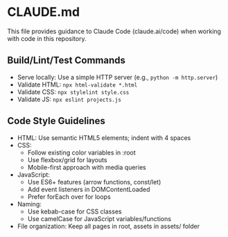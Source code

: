 # CLAUDE.md

This file provides guidance to Claude Code (claude.ai/code) when working with code in this repository.

## Build/Lint/Test Commands
- Serve locally: Use a simple HTTP server (e.g., `python -m http.server`)
- Validate HTML: `npx html-validate *.html`
- Validate CSS: `npx stylelint style.css`
- Validate JS: `npx eslint projects.js`

## Code Style Guidelines
- HTML: Use semantic HTML5 elements; indent with 4 spaces
- CSS: 
  - Follow existing color variables in :root
  - Use flexbox/grid for layouts
  - Mobile-first approach with media queries
- JavaScript:
  - Use ES6+ features (arrow functions, const/let)
  - Add event listeners in DOMContentLoaded
  - Prefer forEach over for loops
- Naming: 
  - Use kebab-case for CSS classes
  - Use camelCase for JavaScript variables/functions
- File organization: Keep all pages in root, assets in assets/ folder